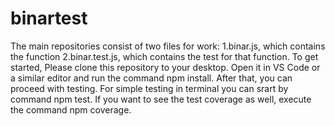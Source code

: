 # binartest
The main repositories consist of two files for work:
1.binar.js, which contains the function
2.binar.test.js, which contains the test for that function. 
To get started,
Please clone this repository to your desktop.
Open it in VS Code or a similar editor and run the command npm install. 
After that, you can proceed with testing. 
For simple testing in terminal you can srart by command npm test.
If you want to see the test coverage as well, execute the command npm coverage.
